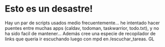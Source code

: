 # Esto es un desastre!

Hay un par de scripts usados medio frecuentemente... he intentado hacer puentes entre muchas apps (caldav, todoman, taskwarrior, todo.txt), y no ha sido facil de mantener...
Además cree una especie de recopilador de links que queria ir escuchando luego con mpd en /escuchar_tareas. GL